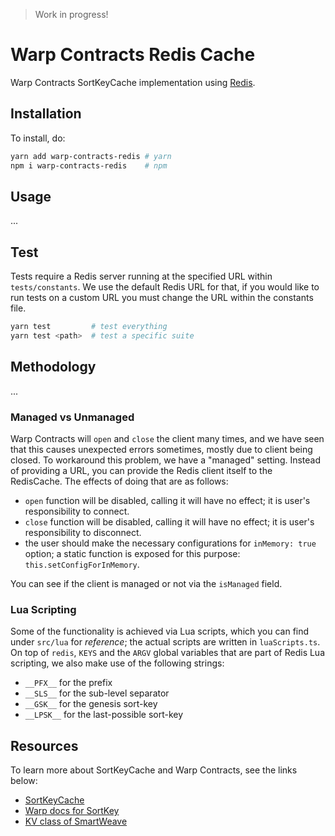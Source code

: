 > Work in progress!

# Warp Contracts Redis Cache

Warp Contracts SortKeyCache implementation using [Redis](https://redis.io/).

## Installation

To install, do:

```sh
yarn add warp-contracts-redis # yarn
npm i warp-contracts-redis    # npm
```

## Usage

...

## Test

Tests require a Redis server running at the specified URL within `tests/constants`. We use the default Redis URL for that, if you would like to run tests on a custom URL you must change the URL within the constants file.

```sh
yarn test         # test everything
yarn test <path>  # test a specific suite
```

## Methodology

...

### Managed vs Unmanaged

Warp Contracts will `open` and `close` the client many times, and we have seen that this causes unexpected errors sometimes, mostly due to client being closed. To workaround this problem, we have a "managed" setting. Instead of providing a URL, you can provide the Redis client itself to the RedisCache. The effects of doing that are as follows:

- `open` function will be disabled, calling it will have no effect; it is user's responsibility to connect.
- `close` function will be disabled, calling it will have no effect; it is user's responsibility to disconnect.
- the user should make the necessary configurations for `inMemory: true` option; a static function is exposed for this purpose: `this.setConfigForInMemory`.

You can see if the client is managed or not via the `isManaged` field.

### Lua Scripting

Some of the functionality is achieved via Lua scripts, which you can find under `src/lua` for _reference_; the actual scripts are written in `luaScripts.ts`. On top of `redis`, `KEYS` and the `ARGV` global variables that are part of Redis Lua scripting, we also make use of the following strings:

- `__PFX__` for the prefix
- `__SLS__` for the sub-level separator
- `__GSK__` for the genesis sort-key
- `__LPSK__` for the last-possible sort-key

## Resources

To learn more about SortKeyCache and Warp Contracts, see the links below:

- [SortKeyCache](https://github.com/warp-contracts/warp/blob/main/src/cache/SortKeyCache.ts)
- [Warp docs for SortKey](https://academy.warp.cc/docs/sdk/advanced/bundled-interaction#how-it-works)
- [KV class of SmartWeave](https://github.com/warp-contracts/warp/blob/main/src/legacy/smartweave-global.ts#L260)
